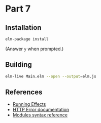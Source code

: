 Part 7
======

## Installation

```bash
elm-package install
```

(Answer `y` when prompted.)


## Building

```bash
elm-live Main.elm --open --output=elm.js
```

## References

* [Running Effects](http://guide.elm-lang.org/architecture/effects/)
* [HTTP Error documentation](http://package.elm-lang.org/packages/evancz/elm-http/3.0.0/Http#Error)
* [Modules syntax reference](http://elm-lang.org/docs/syntax#modules)
